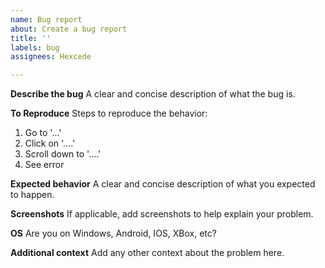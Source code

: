 ```yaml
---
name: Bug report
about: Create a bug report
title: ''
labels: bug
assignees: Hexcede

---
```


**Describe the bug**
A clear and concise description of what the bug is.

**To Reproduce**
Steps to reproduce the behavior:
1. Go to '...'
2. Click on '....'
3. Scroll down to '....'
4. See error

**Expected behavior**
A clear and concise description of what you expected to happen.

**Screenshots**
If applicable, add screenshots to help explain your problem.

**OS**
Are you on Windows, Android, IOS, XBox, etc?

**Additional context**
Add any other context about the problem here.
